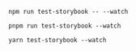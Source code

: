 ```shell renderer="common" language="js" packageManager="npm"
npm run test-storybook -- --watch
```

```shell renderer="common" language="js" packageManager="pnpm"
pnpm run test-storybook --watch
```

```shell renderer="common" language="js" packageManager="yarn"
yarn test-storybook --watch
```
